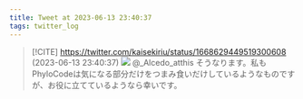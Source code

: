 ```yaml
---
title: Tweet at 2023-06-13 23:40:37
tags: twitter_log
---
```


> [!CITE] https://twitter.com/kaisekiriu/status/1668629449519300608 (2023-06-13 23:40:37)
> ![](https://twitter.com/kaisekiriu/status/1668629449519300608)
> @_Alcedo_atthis そうなります。私もPhyloCodeは気になる部分だけをつまみ食いだけしているようなものですが、お役に立てているようなら幸いです。

